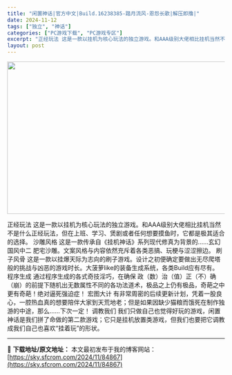 ```yaml
---
title: "闲置神话|官方中文|Build.16238385-踏月流风-恩怨长歌|解压即撸|"
date: 2024-11-12
tags: ["独立", "神话"]
categories: ["PC游戏下载", "PC游戏专区"]
excerpt: "正经玩法 这是一款以挂机为核心玩法的独立游戏。和AAA级别大佬相比挂机当然不是什么正经玩法，但在上班、学习、煲剧或者任何想要摸鱼时，它都是极其适合的选择。 沙雕风格 这是一款传承自《挂机神话》系列现代修真为背景的……玄幻 国风中二 肥宅沙雕。文案风格与内容依然充斥着各类恶搞、玩梗与涩涩擦边。 刷子风&hellip;"
layout: post
---
```


<img class="aligncenter size-full wp-image-84841" src="https://sky.sfcrom.com/wp-content/uploads/2024/11/2024111212582579.webp" alt="" width="616" height="353" />

正经玩法
这是一款以挂机为核心玩法的独立游戏。和AAA级别大佬相比挂机当然不是什么正经玩法，但在上班、学习、煲剧或者任何想要摸鱼时，它都是极其适合的选择。
沙雕风格
这是一款传承自《挂机神话》系列现代修真为背景的……玄幻 国风中二 肥宅沙雕。文案风格与内容依然充斥着各类恶搞、玩梗与涩涩擦边。
刷子风骨
这是一款以挂爆天际为志向的刷子游戏。设计之初便确定要做出无尽爬塔般的挑战与凶恶的游戏时长。大菠萝like的装备生成系统，各类Build应有尽有。
程序生成
通过程序生成的各式奇技淫巧，在确保 政（数）治（值）正（不）确（崩）的前提下随机出无数属性不同的各功法道术，极品之上仍有极品，奇葩之中更有奇葩！绝对逼死强迫症！
宏图大计
有非常周密的后续更新计划，凭着一股良心，一腔热血真的想要陪伴大家到天荒地老；但是如果因缺少猫粮而饿死在制作独游的中途，那么……下次一定！
调教我们
我们只做自己也觉得好玩的游戏，闲置神话是我们拼了命做的第二款游戏；它只是挂机放置类游戏，但我们也要把它调教成我们自己也喜欢“挂着玩”的形状。

---
📖 **下载地址/原文地址：** 本文最初发布于我的博客网站：[https://sky.sfcrom.com/2024/11/84867](https://sky.sfcrom.com/2024/11/84867)
